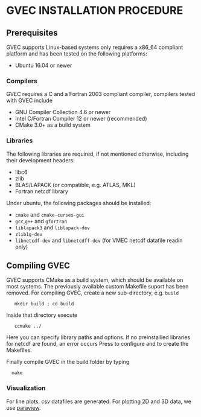 # GVEC INSTALLATION PROCEDURE


## Prerequisites

GVEC supports Linux-based systems only requires a x86\_64
compliant platform and has been tested on the following platforms:

- Ubuntu 16.04 or newer


### Compilers

GVEC requires a C and a Fortran 2003 compliant compiler,
compilers tested with GVEC include

- GNU Compiler Collection 4.6 or newer
- Intel C/Fortran Compiler 12 or newer (recommended)
- CMake 3.0+ as a build system

### Libraries

The following libraries are required, if not mentioned
otherwise, including their development headers:

- libc6
- zlib
- BLAS/LAPACK (or compatible, e.g. ATLAS, MKL)
- Fortran netcdf library


Under ubuntu, the following packages should be installed:

- `cmake` and `cmake-curses-gui`
- `gcc`,`g++` and `gfortran`
- `liblapack3` and `liblapack-dev`
- `zlib1g-dev`
- `libnetcdf-dev` and `libnetcdff-dev` (for VMEC netcdf datafile readin only)

## Compiling GVEC

GVEC supports CMake as a build system, which should be
available on most systems. The previously available
custom Makefile suport has been removed.
For compiling GVEC, create a new sub-directory,
e.g. `build` 
``` 
   mkdir build ; cd build
```
Inside that directory execute
``` 
   ccmake ../
``` 
Here you can specify library paths and options. If no
preinstallied libraries for netcdf are found, an error occurs
Press <c> to configure and <g> to create the Makefiles.

Finally compile GVEC in the build folder by typing 
```
  make
```

### Visualization

For line plots, csv datafiles are generated. For plotting 2D and 3D data, we use [paraview](https://www.paraview.org).
   
 




